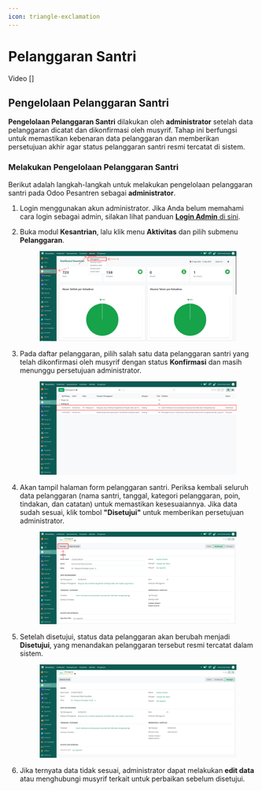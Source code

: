 ```yaml
---
icon: triangle-exclamation
---
```


# Pelanggaran Santri

Video \[]

## Pengelolaan Pelanggaran Santri

**Pengelolaan Pelanggaran Santri** dilakukan oleh **administrator** setelah data pelanggaran dicatat dan dikonfirmasi oleh musyrif. Tahap ini berfungsi untuk memastikan kebenaran data pelanggaran dan memberikan persetujuan akhir agar status pelanggaran santri resmi tercatat di sistem.

### Melakukan Pengelolaan Pelanggaran Santri

Berikut adalah langkah-langkah untuk melakukan pengelolaan pelanggaran santri pada Odoo Pesantren sebagai **administrator**.

1. Login menggunakan akun administrator. Jika Anda belum memahami cara login sebagai admin, silakan lihat panduan [**Login Admin** di sini](../../../panduan-login/login-admin.md).
2.  Buka modul **Kesantrian**, lalu klik menu **Aktivitas** dan pilih submenu **Pelanggaran**.

    <figure><img src="../../../.gitbook/assets/images-547.png" alt=""><figcaption></figcaption></figure>


3.  Pada daftar pelanggaran, pilih salah satu data pelanggaran santri yang telah dikonfirmasi oleh musyrif dengan status **Konfirmasi** dan masih menunggu persetujuan administrator.

    <figure><img src="../../../.gitbook/assets/images-548.png" alt=""><figcaption></figcaption></figure>


4.  Akan tampil halaman form pelanggaran santri. Periksa kembali seluruh data pelanggaran (nama santri, tanggal, kategori pelanggaran, poin, tindakan, dan catatan) untuk memastikan kesesuaiannya. Jika data sudah sesuai, klik tombol **"Disetujui"** untuk memberikan persetujuan administrator.

    <figure><img src="../../../.gitbook/assets/images-549.png" alt=""><figcaption></figcaption></figure>


5.  Setelah disetujui, status data pelanggaran akan berubah menjadi **Disetujui**, yang menandakan pelanggaran tersebut resmi tercatat dalam sistem.

    <figure><img src="../../../.gitbook/assets/images-550.png" alt=""><figcaption></figcaption></figure>


6. Jika ternyata data tidak sesuai, administrator dapat melakukan **edit data** atau menghubungi musyrif terkait untuk perbaikan sebelum disetujui.

